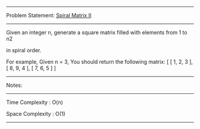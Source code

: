 ******************************************************************************
Problem Statement: [Spiral Matrix II](https://leetcode.com/problems/spiral-matrix-ii/)
******************************************************************************
Given an integer n, generate a square matrix filled with elements from 1 to n2 

in spiral order.

For example,
 Given n = 3, 
You should return the following matrix: [
 [ 1, 2, 3 ],
 [ 8, 9, 4 ],
 [ 7, 6, 5 ]
]



******************************************************************************
Notes: 
******************************************************************************
Time Complexity : O(n)

Space Complexity : O(1)

******************************************************************************